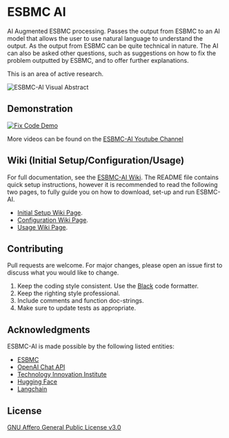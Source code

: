 # ESBMC AI

AI Augmented ESBMC processing. Passes the output from ESBMC to an AI model that allows the user to use natural language to understand the output. As the output from ESBMC can be quite technical in nature. The AI can also be asked other questions, such as suggestions on how to fix the problem outputted by ESBMC, and to offer further explanations.

This is an area of active research.

![ESBMC-AI Visual Abstract](https://github.com/Yiannis128/esbmc-ai/assets/9535618/1b51c57f-a769-4067-abd9-e81de5e7506b)

## Demonstration

[![Fix Code Demo](https://img.youtube.com/vi/anpRa6GpVdU/0.jpg)](https://www.youtube.com/watch?v=anpRa6GpVdU)

More videos can be found on the [ESBMC-AI Youtube Channel](https://www.youtube.com/@esbmc-ai)

## Wiki (Initial Setup/Configuration/Usage)

For full documentation, see the [ESBMC-AI Wiki](https://github.com/Yiannis128/esbmc-ai/wiki). The README file contains quick setup instructions, however it is recommended to read the following two pages, to fully guide you on how to download, set-up and run ESBMC-AI.

* [Initial Setup Wiki Page](https://github.com/Yiannis128/esbmc-ai/wiki/Initial-Setup).
* [Configuration Wiki Page](https://github.com/Yiannis128/esbmc-ai/wiki/Configuration).
* [Usage Wiki Page](https://github.com/Yiannis128/esbmc-ai/wiki/Initial-Setup#usage).

## Contributing

Pull requests are welcome. For major changes, please open an issue first
to discuss what you would like to change.

1. Keep the coding style consistent. Use the [Black](https://pypi.org/project/black/) code formatter.
2. Keep the righting style professional.
3. Include comments and function doc-strings.
4. Make sure to update tests as appropriate.

## Acknowledgments

ESBMC-AI is made possible by the following listed entities:

- [ESBMC](https://github.com/esbmc/esbmc)
- [OpenAI Chat API](https://platform.openai.com/docs/guides/chat)
- [Technology Innovation Institute](https://www.tii.ae/)
- [Hugging Face](https://huggingface.co/)
- [Langchain](https://github.com/langchain-ai/langchain)

## License

[GNU Affero General Public License v3.0](https://github.com/Yiannis128/esbmc-ai/blob/master/LICENSE)
